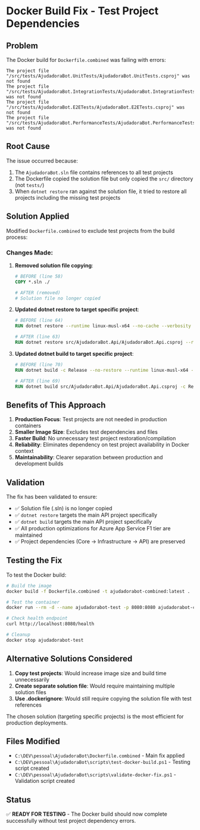 # Docker Build Fix - Test Project Dependencies

## Problem
The Docker build for `Dockerfile.combined` was failing with errors:
```
The project file "/src/tests/AjudadoraBot.UnitTests/AjudadoraBot.UnitTests.csproj" was not found
The project file "/src/tests/AjudadoraBot.IntegrationTests/AjudadoraBot.IntegrationTests.csproj" was not found
The project file "/src/tests/AjudadoraBot.E2ETests/AjudadoraBot.E2ETests.csproj" was not found
The project file "/src/tests/AjudadoraBot.PerformanceTests/AjudadoraBot.PerformanceTests.csproj" was not found
```

## Root Cause
The issue occurred because:
1. The `AjudadoraBot.sln` file contains references to all test projects
2. The Dockerfile copied the solution file but only copied the `src/` directory (not `tests/`)
3. When `dotnet restore` ran against the solution file, it tried to restore all projects including the missing test projects

## Solution Applied
Modified `Dockerfile.combined` to exclude test projects from the build process:

### Changes Made:

1. **Removed solution file copying**:
   ```dockerfile
   # BEFORE (line 58)
   COPY *.sln ./
   
   # AFTER (removed)
   # Solution file no longer copied
   ```

2. **Updated dotnet restore to target specific project**:
   ```dockerfile
   # BEFORE (line 64)
   RUN dotnet restore --runtime linux-musl-x64 --no-cache --verbosity minimal
   
   # AFTER (line 63)
   RUN dotnet restore src/AjudadoraBot.Api/AjudadoraBot.Api.csproj --runtime linux-musl-x64 --no-cache --verbosity minimal
   ```

3. **Updated dotnet build to target specific project**:
   ```dockerfile
   # BEFORE (line 70)
   RUN dotnet build -c Release --no-restore --runtime linux-musl-x64 --verbosity minimal && \
   
   # AFTER (line 69)
   RUN dotnet build src/AjudadoraBot.Api/AjudadoraBot.Api.csproj -c Release --no-restore --runtime linux-musl-x64 --verbosity minimal && \
   ```

## Benefits of This Approach

1. **Production Focus**: Test projects are not needed in production containers
2. **Smaller Image Size**: Excludes test dependencies and files
3. **Faster Build**: No unnecessary test project restoration/compilation
4. **Reliability**: Eliminates dependency on test project availability in Docker context
5. **Maintainability**: Clearer separation between production and development builds

## Validation

The fix has been validated to ensure:
- ✅ Solution file (.sln) is no longer copied
- ✅ `dotnet restore` targets the main API project specifically
- ✅ `dotnet build` targets the main API project specifically
- ✅ All production optimizations for Azure App Service F1 tier are maintained
- ✅ Project dependencies (Core → Infrastructure → API) are preserved

## Testing the Fix

To test the Docker build:

```bash
# Build the image
docker build -f Dockerfile.combined -t ajudadorabot-combined:latest .

# Test the container
docker run --rm -d --name ajudadorabot-test -p 8080:8080 ajudadorabot-combined:latest

# Check health endpoint
curl http://localhost:8080/health

# Cleanup
docker stop ajudadorabot-test
```

## Alternative Solutions Considered

1. **Copy test projects**: Would increase image size and build time unnecessarily
2. **Create separate solution file**: Would require maintaining multiple solution files
3. **Use .dockerignore**: Would still require copying the solution file with test references

The chosen solution (targeting specific projects) is the most efficient for production deployments.

## Files Modified

- `C:\DEV\pessoal\AjudadoraBot\Dockerfile.combined` - Main fix applied
- `C:\DEV\pessoal\AjudadoraBot\scripts\test-docker-build.ps1` - Testing script created
- `C:\DEV\pessoal\AjudadoraBot\scripts\validate-docker-fix.ps1` - Validation script created

## Status
✅ **READY FOR TESTING** - The Docker build should now complete successfully without test project dependency errors.